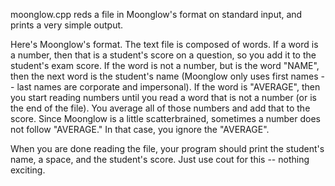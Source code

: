 moonglow.cpp reds a file in Moonglow's format on standard input, and prints a very simple output. <br />

Here's Moonglow's format. The text file is composed of words. If a word is a number, then that is a student's score on a question, so you add it to the student's exam score. If the word is not a number, but is the word "NAME", then the next word is the student's name (Moonglow only uses first names -- last names are corporate and impersonal). If the word is "AVERAGE", then you start reading numbers until you read a word that is not a number (or is the end of the file). You average all of those numbers and add that to the score. Since Moonglow is a little scatterbrained, sometimes a number does not follow "AVERAGE." In that case, you ignore the "AVERAGE". <br />

When you are done reading the file, your program should print the student's name, a space, and the student's score. Just use cout for this -- nothing exciting.
